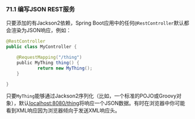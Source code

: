 ### 71.1 编写JSON REST服务

只要添加的有Jackson2依赖，Spring Boot应用中的任何`@RestController`默认都会渲染为JSON响应，例如：
```java
@RestController
public class MyController {

    @RequestMapping("/thing")
    public MyThing thing() {
            return new MyThing();
    }

}
```
只要`MyThing`能够通过Jackson2序列化（比如，一个标准的POJO或Groovy对象），默认[localhost:8080/thing](http://localhost:8080/thing)将响应一个JSON数据。有时在浏览器中你可能看到XML响应因为浏览器倾向于发送XML响应头。
